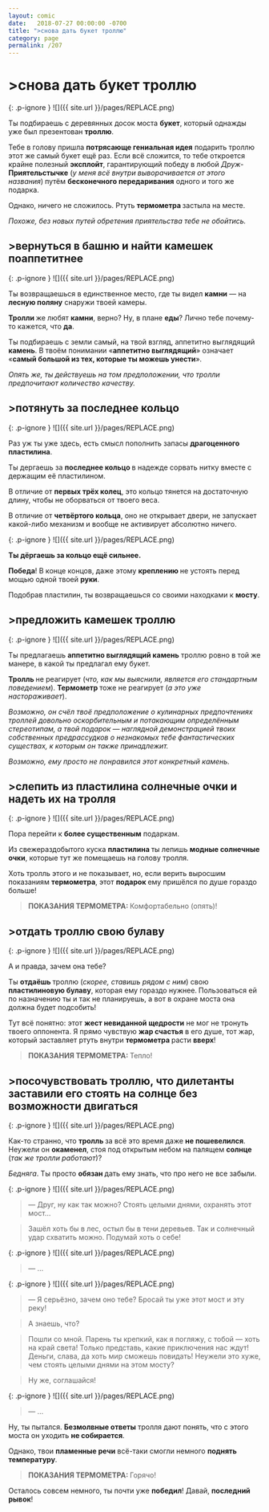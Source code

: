 ```yaml
---
layout: comic
date:   2018-07-27 00:00:00 -0700
title: ">снова дать букет троллю"
category: page
permalink: /207
---
```

# >снова дать букет троллю

{: .p-ignore }
![]({{ site.url }}/pages/REPLACE.png)

Ты подбираешь с деревянных досок моста <strong>букет</strong>, который однажды уже был презентован <strong>троллю</strong>.

Тебе в голову пришла <strong>потрясающе гениальная идея</strong> подарить троллю этот же самый букет ещё раз. Если всё сложится, то тебе откроется крайне полезный <strong>эксплойт</strong>, гарантирующий победу в любой <em>Друж-</em><strong> Приятельстычке</strong> (<em>у меня всё внутри выворачивается от этого названия</em>)<strong> </strong>путём <strong>бесконечного передаривания</strong> одного и того же подарка.

Однако, ничего не сложилось. Ртуть <strong>термометра </strong>застыла на месте. 

<em>Похоже, без новых путей обретения приятельства тебе не обойтись.</em>

## >вернуться в башню и найти камешек поаппетитнее

{: .p-ignore }
![]({{ site.url }}/pages/REPLACE.png)

Ты возвращаешься в единственное место, где ты видел <strong>камни</strong> — на <strong>лесную поляну</strong> снаружи твоей камеры.

<strong>Тролли </strong>же любят <strong>камни</strong>, верно? Ну, в плане <strong>еды</strong>? Лично тебе почему-то кажется, что <strong>да</strong>.

Ты подбираешь с земли самый, на твой взгляд, аппетитно выглядящий<strong> камень</strong>. В твоём понимании «<strong>аппетитно выглядящий</strong>» означает «<strong>самый большой из тех, которые ты можешь унести</strong>».

<em>Опять же, ты действуешь на том предположении, что тролли предпочитают количество качеству.</em>

## >потянуть за последнее кольцо

{: .p-ignore }
![]({{ site.url }}/pages/REPLACE.png)

Раз уж ты уже здесь, есть смысл пополнить запасы <strong>драгоценного пластилина</strong>.

Ты дергаешь за <strong>последнее кольцо </strong>в надежде сорвать нитку вместе с держащим её пластилином.

В отличие от <strong>первых трёх колец</strong>, это кольцо тянется на достаточную длину, чтобы не оборваться от твоего веса.

В отличие от <strong>четвёртого кольца</strong>, оно не открывает двери, не запускает какой-либо механизм и вообще не активирует абсолютно ничего.

{: .p-ignore }
![]({{ site.url }}/pages/REPLACE.png)

<strong>Ты дёргаешь за кольцо ещё сильнее.</strong>

<strong>Победа</strong>! В конце концов, даже этому <strong>креплению </strong>не устоять перед мощью одной твоей <strong>руки</strong>.

Подобрав пластилин, ты возвращаешься со своими находками к <strong>мосту</strong>.

## >предложить камешек троллю

{: .p-ignore }
![]({{ site.url }}/pages/REPLACE.png)

Ты предлагаешь <strong>аппетитно выглядящий камень</strong> троллю ровно в той же манере, в какой ты предлагал ему букет.

<strong>Тролль </strong>не реагирует (<em>что, как мы выяснили, является его стандартным поведением</em>). <strong>Термометр </strong>тоже не реагирует (<em>а это уже настораживает</em>).

<em>Возможно, он счёл твоё предположение о кулинарных предпочтениях троллей довольно оскорбительным и потакающим определённым стереотипам, а твой подарок — наглядной демонстрацией твоих собственных предрассудков о незнакомых тебе фантастических существах, к которым он также принадлежит.</em>

<em>Возможно, ему просто не понравился этот конкретный камень.</em>

## >слепить из пластилина солнечные очки и надеть их на тролля

{: .p-ignore }
![]({{ site.url }}/pages/REPLACE.png)

Пора перейти к <strong>более существенным</strong> подаркам.

Из свежераздобытого куска <strong>пластилина </strong>ты лепишь <strong>модные солнечные очки</strong>, которые тут же помещаешь на голову тролля.

Хоть тролль этого и не показывает, но, если верить выросшим показаниям <strong>термометра</strong>, этот <strong>подарок </strong>ему пришёлся по душе гораздо больше!

<blockquote><strong>ПОКАЗАНИЯ ТЕРМОМЕТРА: </strong>Комфортабельно (опять)!</blockquote>

## >отдать троллю свою булаву

{: .p-ignore }
![]({{ site.url }}/pages/REPLACE.png)

А и правда, зачем она тебе? 

Ты <strong>отдаёшь </strong>троллю (<em>скорее, ставишь рядом с ним</em>) свою <strong>пластилиновую булаву</strong>, которая ему гораздо нужнее.<strong> </strong>Пользоваться ей по назначению ты и так не планируешь, а вот в охране моста она должна будет подсобить!

Тут всё понятно: этот <strong>жест невиданной щедрости</strong> не мог не тронуть твоего оппонента. Я прямо чувствую <strong>жар счастья</strong> в его душе, тот жар, который заставляет ртуть внутри <strong>термометра </strong>расти <strong>вверх</strong>!

<blockquote><strong>ПОКАЗАНИЯ ТЕРМОМЕТРА: </strong>Тепло!</blockquote>

## >посочувствовать троллю, что дилетанты заставили его стоять на солнце без возможности двигаться

{: .p-ignore }
![]({{ site.url }}/pages/REPLACE.png)

Как-то странно, что <strong>тролль </strong>за всё это время даже <strong>не пошевелился</strong>. Неужели он <strong>окаменел</strong>, стоя под открытым небом на палящем <strong>солнце </strong>(<em>так же тролли работают</em>)?

<em>Бедняга</em>. Ты просто <strong>обязан </strong>дать ему знать, что про него не все забыли.

{: .p-ignore }
![]({{ site.url }}/pages/REPLACE.png)

<blockquote>— Друг, ну как так можно? Стоять целыми днями, охранять этот мост…</blockquote>

<blockquote>Зашёл хоть бы в лес, остыл бы в тени деревьев. Так и солнечный удар схватить можно. Подумай хоть о себе!</blockquote>

{: .p-ignore }
![]({{ site.url }}/pages/REPLACE.png)

<blockquote>— …</blockquote>

{: .p-ignore }
![]({{ site.url }}/pages/REPLACE.png)

<blockquote>— Я серьёзно, зачем оно тебе? Бросай ты уже этот мост и эту реку!</blockquote>

<blockquote>А знаешь, что?</blockquote>

<blockquote>Пошли со мной. Парень ты крепкий, как я погляжу, с тобой — хоть на край света! Только представь, какие приключения нас ждут! Деньги, слава, да хоть мир сможешь повидать! Неужели это хуже, чем стоять целыми днями на этом мосту?</blockquote>

<blockquote>Ну же, соглашайся!</blockquote>

{: .p-ignore }
![]({{ site.url }}/pages/REPLACE.png)

<blockquote>— …</blockquote>

Ну, ты пытался. <strong>Безмолвные ответы</strong> тролля дают понять, что с этого моста он уходить <strong>не собирается</strong>.

Однако, твои <strong>пламенные речи</strong> всё-таки смогли немного <strong>поднять температуру</strong>.

<blockquote><strong>ПОКАЗАНИЯ ТЕРМОМЕТРА: </strong>Горячо!</blockquote>

Осталось совсем немного, ты почти уже <strong>победил</strong>! Давай, <strong>последний рывок</strong>!
